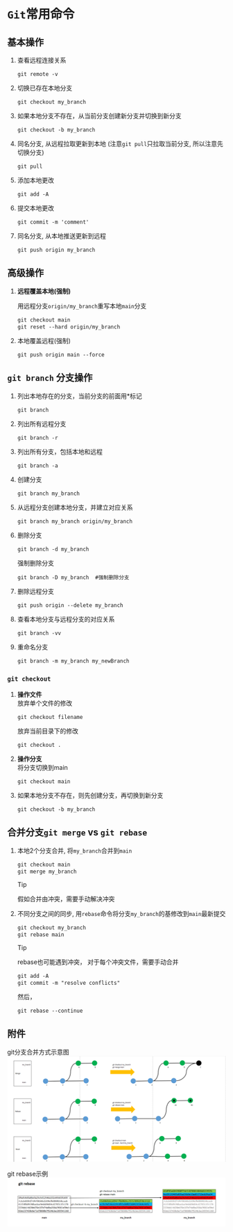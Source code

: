 # `Git`常用命令

## 基本操作

1. 查看远程连接关系
    ```
    git remote -v
    ```
1. 切换已存在本地分支
    ```
    git checkout my_branch
    ```

1. 如果本地分支不存在，从当前分支创建新分支并切换到新分支

    ```
    git checkout -b my_branch
    ```

1. 同名分支, 从远程拉取更新到本地 (注意`git pull`只拉取当前分支, 所以注意先切换分支)
    ```
    git pull
    ```
1. 添加本地更改
    ```
    git add -A
    ```

1. 提交本地更改
    ```
    git commit -m 'comment'
    ```

1. 同名分支, 从本地推送更新到远程
    ```
    git push origin my_branch
    ```

## 高级操作

1. **远程覆盖本地(强制)**  

    用远程分支`origin/my_branch`重写本地`main`分支
    ```
    git checkout main
    git reset --hard origin/my_branch 
    ```

1. 本地覆盖远程(强制)
    ```
    git push origin main --force
    ```

## `git branch` 分支操作

1. 列出本地存在的分支，当前分支的前面用*标记
    ```
    git branch
    ```
1. 列出所有远程分支
    ```
    git branch -r
    ```

1. 列出所有分支，包括本地和远程
    ```
    git branch -a
    ```

1. 创建分支
    ```
    git branch my_branch
    ```

1. 从远程分支创建本地分支，并建立对应关系
    ```
    git branch my_branch origin/my_branch
    ```

1. 删除分支
    ```
    git branch -d my_branch 
    ```
    强制删除分支
    ```
    git branch -D my_branch  #强制删除分支
    ```

1. 删除远程分支
    ```
    git push origin --delete my_branch
    ```

1. 查看本地分支与远程分支的对应关系
    ```
    git branch -vv
    ```

1. 重命名分支
    ```
    git branch -m my_branch my_newBranch
    ```

### `git checkout`

1. **操作文件**  
    放弃单个文件的修改
    ```
    git checkout filename
    ```
    放弃当前目录下的修改
    ```
    git checkout .
    ```
1. **操作分支**  
    将分支切换到main
    ```
    git checkout main
    ```

1. 如果本地分支不存在，则先创建分支，再切换到新分支
    ```
    git checkout -b my_branch
    ```

## 合并分支`git merge` vs `git rebase`

1. 本地2个分支合并, 将`my_branch`合并到`main`

    ```
    git checkout main
    git merge my_branch
    ```
    > [!Tip]
    > 假如合并由冲突，需要手动解决冲突

1. 不同分支之间的同步, 用`rebase`命令将分支`my_branch`的基修改到`main`最新提交
    ```
    git checkout my_branch
    git rebase main
    ```

    > [!Tip]
    > rebase也可能遇到冲突， 对于每个冲突文件，需要手动合并
    ```
    git add -A
    git commit -m "resolve conflicts"
    ```
    然后，
    ```
    git rebase --continue
    ```

## 附件
git分支合并方式示意图
[![git分支合并方式示意图](images/git-merge-rebase-reset.png)](images/git-merge-rebase-reset.png)

git rebase示例
[![git rebase示例](images/git-rebase.png)](images/git-rebase.png)